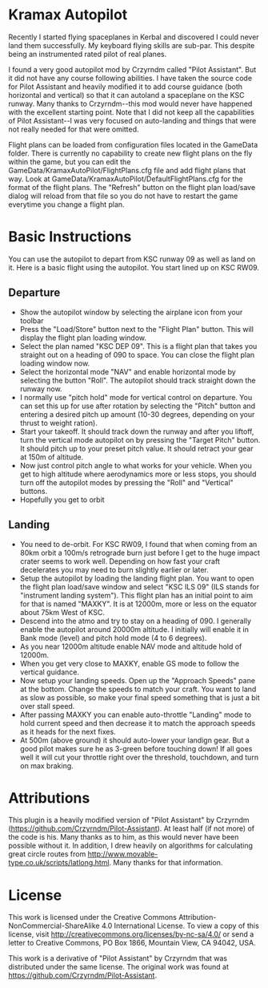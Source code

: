 Kramax Autopilot
================
Recently I started flying spaceplanes in Kerbal and discovered I could never land them successfully. My keyboard flying skills are sub-par. This despite being an instrumented rated pilot of real planes.

I found a very good autopilot mod by Crzyrndm called "Pilot Assistant". But it did not have any course following abilities. I have taken the source code for Pilot Assistant and heavily modified it to add course guidance (both horizontal and vertical) so that it can autoland a spaceplane on the KSC runway. Many thanks to Crzyrndm--this mod would never have happened with the excellent starting point. Note that I did not keep all the capabilities of Pilot Assistant--I was very focused on auto-landing and things that were not really needed for that were omitted.

Flight plans can be loaded from configuration files located in the GameData folder. There is currently no capability to create new flight plans on the fly within the game, but you can edit the GameData/KramaxAutoPilot/FlightPlans.cfg file and add flight plans that way. Look at GameData/KramaxAutoPilot/DefaultFlightPlans.cfg for the format of the flight plans. The "Refresh" button on the flight plan load/save dialog will reload from that file so you do not have to restart the game everytime you change a flight plan.

Basic Instructions
==================
You can use the autopilot to depart from KSC runway 09 as well as land on it. Here is a basic flight using the autopilot. You start lined up on KSC RW09.

Departure
---------
+ Show the autopilot window by selecting the airplane icon from your toolbar
+ Press the "Load/Store" button next to the "Flight Plan" button. This will display the flight plan loading window.
+ Select the plan named "KSC DEP 09". This is a flight plan that takes you straight out on a heading of 090 to space. You can close the flight plan loading window now.
+ Select the horizontal mode "NAV" and enable horizontal mode by selecting the button "Roll". The autopilot should track straight down the runway now.
+ I normally use "pitch hold" mode for vertical control on departure. You can set this up for use after rotation by selecting the "Pitch" button and entering a desired pitch up amount (10-30 degrees, depending on your thrust to weight ration).
+ Start your takeoff. It should track down the runway and after you liftoff, turn the vertical mode autopilot on by pressing the "Target Pitch" button. It should pitch up to your preset pitch value. It should retract your gear at 150m of altitude.
+ Now just control pitch angle to what works for your vehicle. When you get to high altitude where aerodynamics more or less stops, you should turn off the autopilot modes by pressing the "Roll" and "Vertical" buttons.
+ Hopefully you get to orbit

Landing
-------
+ You need to de-orbit. For KSC RW09, I found that when coming from an 80km orbit a 100m/s retrograde burn just before I get to the huge impact crater seems to work well. Depending on how fast your craft decelerates you may need to burn slightly earlier or later.
+ Setup the autopilot by loading the landing flight plan. You want to open the flight plan load/save window and select "KSC ILS 09" (ILS stands for "instrument landing system"). This flight plan has an initial point to aim for that is named "MAXKY". It is at 12000m, more or less on the equator about 75km West of KSC.
+ Descend into the atmo and try to stay on a heading of 090. I generally enable the autopilot around 20000m altitude. I initially will enable it in Bank mode (level) and pitch hold mode (4 to 6 degrees).
+ As you near 12000m altitude enable NAV mode and altitude hold of 12000m.
+ When you get very close to MAXKY, enable GS mode to follow the vertical guidance.
+ Now setup your landing speeds. Open up the "Approach Speeds" pane at the bottom. Change the speeds to match your craft. You want to land as slow as possible, so make your final speed something that is just a bit over stall speed.
+ After passing MAXKY you can enable auto-throttle "Landing" mode to hold current speed and then decrease it to match the approach speeds as it heads for the next fixes.
+ At 500m (above ground) it should auto-lower your landign gear. But a good pilot makes sure he as 3-green before touching down! If all goes well it will cut your throttle right over the threshold, touchdown, and turn on max braking.

Attributions
============
This plugin is a heavily modified version of "Pilot Assistant" by Crzyrndm (<https://github.com/Crzyrndm/Pilot-Assistant>). At least half (if not more) of the code is his. Many thanks as to him, as this would never have been possible without it.
In addition, I drew heavily on algorithms for calculating great circle routes from <http://www.movable-type.co.uk/scripts/latlong.html>. Many thanks for that information.

License
=======
This work is licensed under the Creative Commons Attribution-NonCommercial-ShareAlike 4.0 International License.
To view a copy of this license, visit http://creativecommons.org/licenses/by-nc-sa/4.0/ or send a letter to
Creative Commons, PO Box 1866, Mountain View, CA 94042, USA.

This work is a derivative of "Pilot Assistant" by Crzyrndm that was distributed under the same license.
The original work was found at https://github.com/Crzyrndm/Pilot-Assistant.

